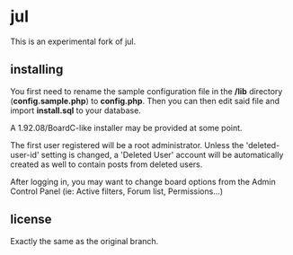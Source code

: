 # jul
This is an experimental fork of jul.

## installing
You first need to rename the sample configuration file in the **/lib** directory (**config.sample.php**) to **config.php**. 
Then you can then edit said file and import **install.sql** to your database.

A 1.92.08/BoardC-like installer may be provided at some point.


The first user registered will be a root administrator. 
Unless the 'deleted-user-id' setting is changed, a 'Deleted User' account will be automatically created as well to contain posts from deleted users.

After logging in, you may want to change board options from the Admin Control Panel (ie: Active filters, Forum list, Permissions...)

## license
Exactly the same as the original branch.
